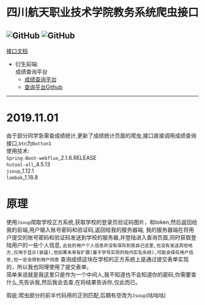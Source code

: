 # 四川航天职业技术学院教务系统爬虫接口
![GitHub](https://img.shields.io/github/license/BlankYk/zhengfang-Java.svg)
![GitHub](https://img.shields.io/badge/JDK-1.8%2B-blue.svg)  
---  
[接口文档](https://apidoc.edu.css0209.cn/)  

- 衍生前端:  
    成绩查询平台
    - [成绩查询平台](https://edu.css0209.cn)
    - [查询平台Github](https://github.com/BlankYk/zhengfang-web-react)  
---

# 2019.11.01  

由于部分同学急需查成绩统计,更新了成绩统计页面的爬虫,接口直接调用成绩查询接口,`btn`为`Button1`  
使用技术:  
    `Spring-Boot-webflux`_2.1.6.RELEASE  
    `hutool-all`_4.5.13  
    `jsoup`_1.12.1  
    `lombok`_1.18.8  

# 原理
使用`Jsoup`爬取学校正方系统,获取学校的登录页验证码图片，和token,然后返回给我的前端,用户输入账号密码和验证码,返回给我的服务器端,
我的服务器端在将用户提交的账号密码和验证码发送到学校的服务器,并登陆进入查询页面,同时获取登陆用户的一些个人信息,
`此处的用户个人信息并没有保存到我自己这里,也没有发送其他地方,仅用于显示(装逼),但如果未来有扩展(基于学号实现的校内实名系统),可能会保存用户信息,但一定会得到用户同意`
查询成绩这块在学校的正方系统上是通过提交表单实现的，所以我也同理使用了提交表单。  
简单来说就是我这里只是作为一个中间人,我不知道也不会知道你的密码,你需要查什么,先告诉我,然后我会去查,在将结果告诉你,仅此而已。

瑕疵:爬虫部分的前半代码用的正则匹配,后期有空改为`Jsoup`(咕咕咕)